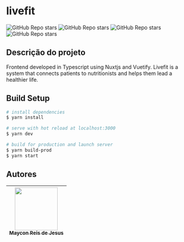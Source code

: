 # livefit
![GitHub Repo stars](https://img.shields.io/badge/status-development-yellowgreen)
![GitHub Repo stars](https://img.shields.io/badge/node-%3E%3D16.0.0-green")
![GitHub Repo stars](https://img.shields.io/github/issues/mayconreis/livefit)
![GitHub Repo stars](https://img.shields.io/github/stars/mayconreis/livefit)

## Descrição do projeto
Frontend developed in Typescript using Nuxtjs and Vuetify.
Livefit is a system that connects patients to nutritionists and helps them lead a healthier life.

## Build Setup

```bash
# install dependencies
$ yarn install

# serve with hot reload at localhost:3000
$ yarn dev

# build for production and launch server
$ yarn build-prod
$ yarn start

```

## Autores
| [<img src="https://avatars.githubusercontent.com/u/40437688?s=400&u=6d20aff99a529254986c9ed3d649b0655d8ad607&v=4" width=115><br><sub>Maycon Reis de Jesus</sub>](https://github.com/mayconreis) |
| :---: |
